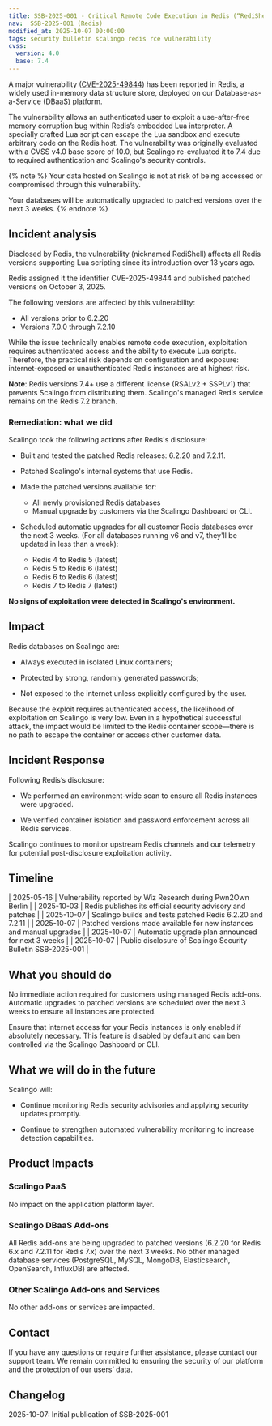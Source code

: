 ```yaml
---
title: SSB-2025-001 - Critical Remote Code Execution in Redis (“RediShell”)
nav:  SSB-2025-001 (Redis)
modified_at: 2025-10-07 00:00:00
tags: security bulletin scalingo redis rce vulnerability
cvss:
  version: 4.0
  base: 7.4
---
```


A major vulnerability ([CVE-2025-49844](https://redis.io/blog/security-advisory-cve-2025-49844/)) has been reported in Redis, a widely used in-memory data structure store, deployed on our Database-as-a-Service (DBaaS) platform.

The vulnerability allows an authenticated user to exploit a use-after-free memory corruption bug within Redis’s embedded Lua interpreter.
A specially crafted Lua script can escape the Lua sandbox and execute arbitrary code on the Redis host.
The vulnerability was originally evaluated with a CVSS v4.0 base score of 10.0, but Scalingo re-evaluated it to 7.4 due to required authentication and Scalingo's security controls.

{% note %}
Your data hosted on Scalingo is not at risk of being accessed or compromised through this vulnerability.

Your databases will be automatically upgraded to patched versions over the next 3 weeks.
{% endnote %}

## Incident analysis

Disclosed by Redis, the vulnerability (nicknamed RediShell) affects all Redis versions supporting Lua scripting since its introduction over 13 years ago.

Redis assigned it the identifier CVE-2025-49844 and published patched versions on October 3, 2025.

The following versions are affected by this vulnerability:

- All versions prior to 6.2.20
- Versions 7.0.0 through 7.2.10

While the issue technically enables remote code execution, exploitation requires authenticated access and the ability to execute Lua scripts.
Therefore, the practical risk depends on configuration and exposure: internet-exposed or unauthenticated Redis instances are at highest risk.

**Note**: Redis versions 7.4+ use a different license (RSALv2 + SSPLv1) that prevents Scalingo from distributing them. Scalingo's managed Redis service remains on the Redis 7.2 branch.

### Remediation: what we did

Scalingo took the following actions after Redis's disclosure:

- Built and tested the patched Redis releases: 6.2.20 and 7.2.11.

- Patched Scalingo's internal systems that use Redis.

- Made the patched versions available for:

  - All newly provisioned Redis databases
  - Manual upgrade by customers via the Scalingo Dashboard or CLI.

- Scheduled automatic upgrades for all customer Redis databases over the next 3 weeks. (For all databases running v6 and v7, they'll be updated in less than a week):
  - Redis 4 to Redis 5 (latest)
  - Redis 5 to Redis 6 (latest) 
  - Redis 6 to Redis 6 (latest)
  - Redis 7 to Redis 7 (latest)

**No signs of exploitation were detected in Scalingo's environment.**

## Impact

Redis databases on Scalingo are:

- Always executed in isolated Linux containers;

- Protected by strong, randomly generated passwords;
- Not exposed to the internet unless explicitly configured by the user.

Because the exploit requires authenticated access, the likelihood of exploitation on Scalingo is very low.
Even in a hypothetical successful attack, the impact would be limited to the Redis container scope—there is no path to escape the container or access other customer data.

## Incident Response

Following Redis’s disclosure:

- We performed an environment-wide scan to ensure all Redis instances were upgraded.

- We verified container isolation and password enforcement across all Redis services.

Scalingo continues to monitor upstream Redis channels and our telemetry for potential post-disclosure exploitation activity.

## Timeline

| 2025-05-16  | Vulnerability reported by Wiz Research during Pwn2Own Berlin |
| 2025-10-03  | Redis publishes its official security advisory and patches       |
| 2025-10-07  | Scalingo builds and tests patched Redis 6.2.20 and 7.2.11      |
| 2025-10-07  | Patched versions made available for new instances and manual upgrades |
| 2025-10-07  | Automatic upgrade plan announced for next 3 weeks               |
| 2025-10-07  | Public disclosure of Scalingo Security Bulletin SSB-2025-001     |

## What you should do

No immediate action required for customers using managed Redis add-ons.
Automatic upgrades to patched versions are scheduled over the next 3 weeks to ensure all instances are protected.

Ensure that internet access for your Redis instances is only enabled if absolutely necessary. This feature is disabled by default and can ben controlled via the Scalingo Dashboard or CLI.

## What we will do in the future

Scalingo will:
  
- Continue monitoring Redis security advisories and applying security updates promptly.

- Continue to strengthen automated vulnerability monitoring to increase detection capabilities.

## Product Impacts

### Scalingo PaaS

No impact on the application platform layer.

### Scalingo DBaaS Add-ons

All Redis add-ons are being upgraded to patched versions (6.2.20 for Redis 6.x and 7.2.11 for Redis 7.x) over the next 3 weeks.
No other managed database services (PostgreSQL, MySQL, MongoDB, Elasticsearch, OpenSearch, InfluxDB) are affected.

### Other Scalingo Add-ons and Services

No other add-ons or services are impacted.

## Contact

If you have any questions or require further assistance, please contact our support team. We remain committed to ensuring the security of our platform and the protection of our users’ data.

## Changelog

2025-10-07: Initial publication of SSB-2025-001
